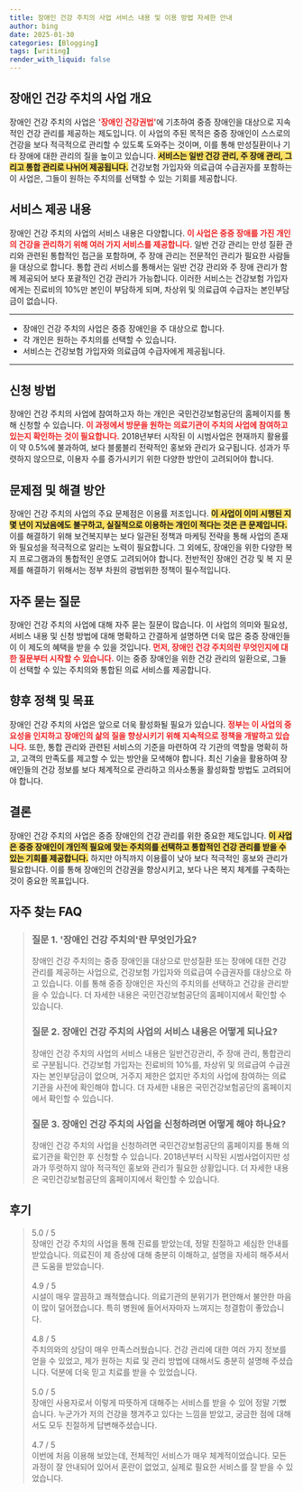```yaml
---
title: 장애인 건강 주치의 사업 서비스 내용 및 이용 방법 자세한 안내
author: bing
date: 2025-01-30
categories: [Blogging]
tags: [writing]
render_with_liquid: false
---
```



<h2 id='장애인 건강 주치의 사업 개요'>장애인 건강 주치의 사업 개요</h2>

<p>장애인 건강 주치의 사업은 <b><span style="color: #ee2323;">'장애인 건강권법'</span></b>에 기초하여 중증 장애인을 대상으로 지속적인 건강 관리를 제공하는 제도입니다. 이 사업의 주된 목적은 중증 장애인이 스스로의 건강을 보다 적극적으로 관리할 수 있도록 도와주는 것이며, 이를 통해 만성질환이나 기타 장애에 대한 관리의 질을 높이고 있습니다. <b><span style="background-color: #ffe066;">서비스는 일반 건강 관리, 주 장애 관리, 그리고 통합 관리로 나뉘어 제공됩니다.</span></b> 건강보험 가입자와 의료급여 수급권자를 포함하는 이 사업은, 그들이 원하는 주치의를 선택할 수 있는 기회를 제공합니다.</p>

<h2 id='서비스 제공 내용'>서비스 제공 내용</h2>

<p>장애인 건강 주치의 사업의 서비스 내용은 다양합니다. <b><span style="color: #ee2323;">이 사업은 중증 장애를 가진 개인의 건강을 관리하기 위해 여러 가지 서비스를 제공합니다.</span></b> 일반 건강 관리는 만성 질환 관리와 관련된 통합적인 접근을 포함하며, 주 장애 관리는 전문적인 관리가 필요한 사람들을 대상으로 합니다. 통합 관리 서비스를 통해서는 일반 건강 관리와 주 장애 관리가 함께 제공되어 보다 포괄적인 건강 관리가 가능합니다. 이러한 서비스는 건강보험 가입자에게는 진료비의 10%만 본인이 부담하게 되며, 차상위 및 의료급여 수급자는 본인부담금이 없습니다.</p>

<hr />

<ul>
    <li>장애인 건강 주치의 사업은 중증 장애인을 주 대상으로 합니다.</li>
    <li>각 개인은 원하는 주치의를 선택할 수 있습니다.</li>
    <li>서비스는 건강보험 가입자와 의료급여 수급자에게 제공됩니다.</li>
</ul>

<hr />

<h2 id='신청 방법'>신청 방법</h2>

<p>장애인 건강 주치의 사업에 참여하고자 하는 개인은 국민건강보험공단의 홈페이지를 통해 신청할 수 있습니다. <b><span style="color: #ee2323;">이 과정에서 방문을 원하는 의료기관이 주치의 사업에 참여하고 있는지 확인하는 것이 필요합니다.</span></b> 2018년부터 시작된 이 시범사업은 현재까지 활용률이 약 0.5%에 불과하여, 보다 블룸블리 전략적인 홍보와 관리가 요구됩니다. 성과가 뚜렷하지 않으므로, 이용자 수를 증가시키기 위한 다양한 방안이 고려되어야 합니다.</p>

<h2 id='문제점 및 해결 방안'>문제점 및 해결 방안</h2>

<p>장애인 건강 주치의 사업의 주요 문제점은 이용률 저조입니다. <b><span style="background-color: #ffe066;">이 사업이 이미 시행된 지 몇 년이 지났음에도 불구하고, 실질적으로 이용하는 개인이 적다는 것은 큰 문제입니다.</span></b> 이를 해결하기 위해 보건복지부는 보다 일관된 정책과 마케팅 전략을 통해 사업의 존재와 필요성을 적극적으로 알리는 노력이 필요합니다. 그 외에도, 장애인을 위한 다양한 복지 프로그램과의 통합적인 운영도 고려되어야 합니다. 전반적인 장애인 건강 및 복 지 문제를 해결하기 위해서는 정부 차원의 광범위한 정책이 필수적입니다.</p>

<h2 id='자주 묻는 질문'>자주 묻는 질문</h2>

<p>장애인 건강 주치의 사업에 대해 자주 묻는 질문이 많습니다. 이 사업의 의미와 필요성, 서비스 내용 및 신청 방법에 대해 명확하고 간결하게 설명하면 더욱 많은 중증 장애인들이 이 제도의 혜택을 받을 수 있을 것입니다. <b><span style="color: #ee2323;">먼저, 장애인 건강 주치의란 무엇인지에 대한 질문부터 시작할 수 있습니다.</span></b> 이는 중증 장애인을 위한 건강 관리의 일환으로, 그들이 선택할 수 있는 주치의와 통합된 의료 서비스를 제공합니다.</p>

<h2 id='향후 정책 및 목표'>향후 정책 및 목표</h2>

<p>장애인 건강 주치의 사업은 앞으로 더욱 활성화될 필요가 있습니다. <b><span style="color: #ee2323;">정부는 이 사업의 중요성을 인지하고 장애인의 삶의 질을 향상시키기 위해 지속적으로 정책을 개발하고 있습니다.</span></b> 또한, 통합 관리와 관련된 서비스의 기준을 마련하여 각 기관의 역할을 명확히 하고, 고객의 만족도를 제고할 수 있는 방안을 모색해야 합니다. 최신 기술을 활용하여 장애인들의 건강 정보를 보다 체계적으로 관리하고 의사소통을 활성화할 방법도 고려되어야 합니다.</p>

<h2 id='결론'>결론</h2>

<p>장애인 건강 주치의 사업은 중증 장애인의 건강 관리를 위한 중요한 제도입니다. <b><span style="background-color: #ffe066;">이 사업은 중증 장애인이 개인적 필요에 맞는 주치의를 선택하고 통합적인 건강 관리를 받을 수 있는 기회를 제공합니다.</span></b> 하지만 아직까지 이용률이 낮아 보다 적극적인 홍보와 관리가 필요합니다. 이를 통해 장애인의 건강권을 향상시키고, 보다 나은 복지 체계를 구축하는 것이 중요한 목표입니다.</p>


<h2 id='자주_찾는_FAQ'>자주 찾는 FAQ</h2>
<div itemscope="" itemtype="https://schema.org/FAQPage"> 
<blockquote> 
<div itemscope="" itemprop="mainEntity" itemtype="https://schema.org/Question"> 
<h3 itemprop="name">질문 1. '장애인 건강 주치의'란 무엇인가요?</h3> 
<div itemscope="" itemprop="acceptedAnswer" itemtype="https://schema.org/Answer"> 
<span itemprop="text"> 
<p>장애인 건강 주치의는 중증 장애인을 대상으로 만성질환 또는 장애에 대한 건강관리를 제공하는 사업으로, 건강보험 가입자와 의료급여 수급권자를 대상으로 하고 있습니다. 이를 통해 중증 장애인은 자신의 주치의를 선택하고 건강을 관리받을 수 있습니다. 더 자세한 내용은 국민건강보험공단의 홈페이지에서 확인할 수 있습니다.</p> 
</span> 
</div> 
</div> 

<div itemscope="" itemprop="mainEntity" itemtype="https://schema.org/Question"> 
<h3 itemprop="name">질문 2. 장애인 건강 주치의 사업의 서비스 내용은 어떻게 되나요?</h3> 
<div itemscope="" itemprop="acceptedAnswer" itemtype="https://schema.org/Answer"> 
<span itemprop="text"> 
<p>장애인 건강 주치의 사업의 서비스 내용은 일반건강관리, 주 장애 관리, 통합관리로 구분됩니다. 건강보험 가입자는 진료비의 10%를, 차상위 및 의료급여 수급권자는 본인부담금이 없으며, 거주지 제한은 없지만 주치의 사업에 참여하는 의료기관을 사전에 확인해야 합니다. 더 자세한 내용은 국민건강보험공단의 홈페이지에서 확인할 수 있습니다.</p> 
</span> 
</div> 
</div>

<div itemscope="" itemprop="mainEntity" itemtype="https://schema.org/Question"> 
<h3 itemprop="name">질문 3. 장애인 건강 주치의 사업을 신청하려면 어떻게 해야 하나요?</h3> 
<div itemscope="" itemprop="acceptedAnswer" itemtype="https://schema.org/Answer"> 
<span itemprop="text"> 
<p>장애인 건강 주치의 사업을 신청하려면 국민건강보험공단의 홈페이지를 통해 의료기관을 확인한 후 신청할 수 있습니다. 2018년부터 시작된 시범사업이지만 성과가 뚜렷하지 않아 적극적인 홍보와 관리가 필요한 상황입니다. 더 자세한 내용은 국민건강보험공단의 홈페이지에서 확인할 수 있습니다.</p> 
</span> 
</div> 
</div> 
</blockquote> 
</div>
<h2 id='후기'>후기</h2>
<div itemscope itemtype="https://schema.org/Product">
  <blockquote>
  <div itemprop="review" itemscope itemtype="https://schema.org/Review">
      <div itemprop="reviewRating" itemscope itemtype="https://schema.org/Rating"> <span itemprop="ratingValue">5.0</span> / <span itemprop="bestRating">5</span> </div>
      <span itemprop="reviewBody">장애인 건강 주치의 사업을 통해 진료를 받았는데, 정말 친절하고 세심한 안내를 받았습니다. 의료진이 제 증상에 대해 충분히 이해하고, 설명을 자세히 해주셔서 큰 도움을 받았습니다.</span>
  </div>
  <br>
  <div itemprop="review" itemscope itemtype="https://schema.org/Review">
      <div itemprop="reviewRating" itemscope itemtype="https://schema.org/Rating"> <span itemprop="ratingValue">4.9</span> / <span itemprop="bestRating">5</span> </div>
      <span itemprop="reviewBody">시설이 매우 깔끔하고 쾌적했습니다. 의료기관의 분위기가 편안해서 불안한 마음이 많이 덜어졌습니다. 특히 병원에 들어서자마자 느껴지는 청결함이 좋았습니다.</span>
  </div>
  <br>
  <div itemprop="review" itemscope itemtype="https://schema.org/Review">
      <div itemprop="reviewRating" itemscope itemtype="https://schema.org/Rating"> <span itemprop="ratingValue">4.8</span> / <span itemprop="bestRating">5</span> </div>
      <span itemprop="reviewBody">주치의와의 상담이 매우 만족스러웠습니다. 건강 관리에 대한 여러 가지 정보를 얻을 수 있었고, 제가 원하는 치료 및 관리 방법에 대해서도 충분히 설명해 주셨습니다. 덕분에 더욱 믿고 치료를 받을 수 있었습니다.</span>
  </div>
  <br>
  <div itemprop="review" itemscope itemtype="https://schema.org/Review">
      <div itemprop="reviewRating" itemscope itemtype="https://schema.org/Rating"> <span itemprop="ratingValue">5.0</span> / <span itemprop="bestRating">5</span> </div>
      <span itemprop="reviewBody">장애인 사용자로서 이렇게 따뜻하게 대해주는 서비스를 받을 수 있어 정말 기뻤습니다. 누군가가 저의 건강을 챙겨주고 있다는 느낌을 받았고, 궁금한 점에 대해서도 모두 친절하게 답변해주셨습니다.</span>
  </div>
  <br>
  <div itemprop="review" itemscope itemtype="https://schema.org/Review">
      <div itemprop="reviewRating" itemscope itemtype="https://schema.org/Rating"> <span itemprop="ratingValue">4.7</span> / <span itemprop="bestRating">5</span> </div>
      <span itemprop="reviewBody">이번에 처음 이용해 보았는데, 전체적인 서비스가 매우 체계적이었습니다. 모든 과정이 잘 안내되어 있어서 혼란이 없었고, 실제로 필요한 서비스를 잘 받을 수 있었습니다.</span>
  </div>
  </blockquote>
</div>
